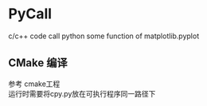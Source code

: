 # PyCall
c/c++ code call python some function of matplotlib.pyplot 


## CMake 编译  
参考 cmake工程  
运行时需要将cpy.py放在可执行程序同一路径下
